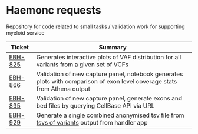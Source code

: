 # Haemonc requests

Repository for code related to small tasks / validation work for supporting myeloid service


|  Ticket   |   Summary   |
|   ---     |     ---     |
| [EBH-825] | Generates interactive plots of VAF distribution for all variants from a given set of VCFs
| [EBH-866]  |  Validation of new capture panel, notebook generates plots with comparison of exon level coverage stats from Athena output
| [EBH-895]  | Validation of new capture panel, generate exons and bed files by querying CellBase API via URL
| [EBH-929]  | Generate a single combined anonymised tsv file from [tsvs of variants](https://github.com/eastgenomics/eggd_vcf_handler_for_uranus/blob/574cf952b735bcb21bb7a65fa81f31bd77ae06cd/dxapp.json#L327) output from handler app




[EBH-825]: https://cuhbioinformatics.atlassian.net/browse/EBH-825
[EBH-866]: https://cuhbioinformatics.atlassian.net/browse/EBH-866
[EBH-895]: https://cuhbioinformatics.atlassian.net/browse/EBH-895
[EBH-929]: https://cuhbioinformatics.atlassian.net/browse/EBH-929
